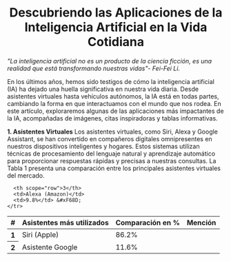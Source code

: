 <h1 align="center">Descubriendo las Aplicaciones de la Inteligencia Artificial en la Vida Cotidiana</h1>

*"La inteligencia artificial no es un producto de la ciencia ficción, es una realidad que está transformando nuestras vidas"- Fei-Fei Li.* 

En los últimos años, hemos sido testigos de cómo la inteligencia artificial (IA) ha dejado una huella significativa en nuestra vida diaria. Desde asistentes virtuales hasta vehículos autónomos, la IA está en todas partes, cambiando la forma en que interactuamos con el mundo que nos rodea. En este artículo, exploraremos algunas de las aplicaciones más impactantes de la IA, acompañadas de imágenes, citas inspiradoras y tablas informativas.

 **1. Asistentes Virtuales**
Los asistentes virtuales, como Siri, Alexa y Google Assistant, se han convertido en compañeros digitales omnipresentes en nuestros dispositivos inteligentes y hogares. Estos sistemas utilizan técnicas de procesamiento del lenguaje natural y aprendizaje automático para proporcionar respuestas rápidas y precisas a nuestras consultas.
La Tabla 1 presenta una comparación entre los principales asistentes virtuales del mercado.


<table class="table">
  <thead>
    <tr>
     <th scope="col">#</th>
      <th scope="col">Asistentes más utilizados</th>
      <th scope="col">Comparación en %</th>
      <th scope="col">Mención</th>
      </th>
  </thead>
  <tbody>
    <tr>
      <th scope="row">1</th>
      <td>Siri (Apple)</td>
      <td>86.2%</td>
      <td></td>
    </tr>
    <tr>
      <th scope="row">2</th>
      <td>Asistente Google</td>
      <td>11.6%</td>
      <td></td>
    </tr>
    <tr>
      
      <th scope="row">3</th>
      <td>Alexa (Amazon)</td>
      <td>9.8%</td> &#xF68D;
    </tr>
  </tbody>
</table>
